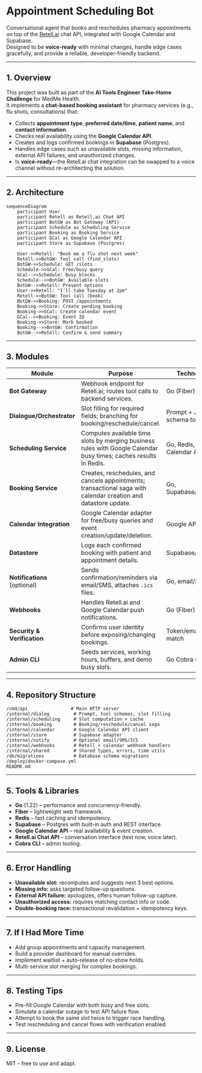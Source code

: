 # Appointment Scheduling Bot

Conversational agent that books and reschedules pharmacy appointments on top of the [Retell.ai](https://retell.ai) chat API, integrated with Google Calendar and Supabase.  
Designed to be **voice-ready** with minimal changes, handle edge cases gracefully, and provide a reliable, developer-friendly backend.

---

## 1. Overview

This project was built as part of the **AI Tools Engineer Take-Home Challenge** for MedMe Health.  
It implements a **chat-based booking assistant** for pharmacy services (e.g., flu shots, consultations) that:

- Collects **appointment type**, **preferred date/time**, **patient name**, and **contact information**.
- Checks real availability using the **Google Calendar API**.
- Creates and logs confirmed bookings in **Supabase** (Postgres).
- Handles edge cases such as unavailable slots, missing information, external API failures, and unauthorized changes.
- Is **voice-ready**—the Retell.ai chat integration can be swapped to a voice channel without re-architecting the solution.

---

## 2. Architecture

```mermaid
sequenceDiagram
    participant User
    participant Retell as Retell.ai Chat API
    participant BotGW as Bot Gateway (API)
    participant Schedule as Scheduling Service
    participant Booking as Booking Service
    participant GCal as Google Calendar API
    participant Store as Supabase (Postgres)

    User->>Retell: "Book me a flu shot next week"
    Retell->>BotGW: Tool call (find_slots)
    BotGW->>Schedule: GET /slots
    Schedule->>GCal: Free/busy query
    GCal-->>Schedule: Busy blocks
    Schedule-->>BotGW: Available slots
    BotGW-->>Retell: Present options
    User->>Retell: "I'll take Tuesday at 2pm"
    Retell->>BotGW: Tool call (book)
    BotGW->>Booking: POST /appointments
    Booking->>Store: Create pending booking
    Booking->>GCal: Create calendar event
    GCal-->>Booking: Event ID
    Booking->>Store: Mark booked
    Booking-->>BotGW: Confirmation
    BotGW-->>Retell: Confirm & send summary
```

---

## 3. Modules

| Module                  | Purpose | Technology |
|-------------------------|---------|------------|
| **Bot Gateway**         | Webhook endpoint for Retell.ai; routes tool calls to backend services. | Go (Fiber) |
| **Dialogue/Orchestrator** | Slot filling for required fields; branching for booking/reschedule/cancel. | Prompt + JSON schema tools |
| **Scheduling Service**  | Computes available time slots by merging business rules with Google Calendar busy times; caches results in Redis. | Go, Redis, Google Calendar API |
| **Booking Service**     | Creates, reschedules, and cancels appointments; transactional saga with calendar creation and datastore update. | Go, Supabase/Postgres |
| **Calendar Integration**| Google Calendar adapter for free/busy queries and event creation/update/deletion. | Google API Go SDK |
| **Datastore**           | Logs each confirmed booking with patient and appointment details. | Supabase/Postgres |
| **Notifications** (optional) | Sends confirmation/reminders via email/SMS, attaches `.ics` files. | Go, email/SMS API |
| **Webhooks**            | Handles Retell.ai and Google Calendar push notifications. | Go (Fiber) |
| **Security & Verification** | Confirms user identity before exposing/changing bookings. | Token/email/phone match |
| **Admin CLI**           | Seeds services, working hours, buffers, and demo busy slots. | Go Cobra CLI |

---

## 4. Repository Structure

```plaintext
/cmd/api                # Main HTTP server
/internal/dialog         # Prompt, tool schemas, slot filling
/internal/scheduling     # Slot computation + cache
/internal/booking        # Booking/reschedule/cancel saga
/internal/calendar       # Google Calendar API client
/internal/store          # Supabase adapter
/internal/notify         # Optional email/SMS/ICS
/internal/webhooks       # Retell + calendar webhook handlers
/internal/shared         # Shared types, errors, time utils
/db/migrations           # Database schema migrations
/deploy/docker-compose.yml
README.md
```

---

## 5. Tools & Libraries

- **Go** (1.22) – performance and concurrency-friendly.
- **Fiber** – lightweight web framework.
- **Redis** – fast caching and idempotency.
- **Supabase** – Postgres with built-in auth and REST interface.
- **Google Calendar API** – real availability & event creation.
- **Retell.ai Chat API** – conversation interface (text now, voice later).
- **Cobra CLI** – admin tooling.

---

## 6. Error Handling

- **Unavailable slot:** recomputes and suggests next 3 best options.
- **Missing info:** asks targeted follow-up questions.
- **External API failure:** apologizes, offers human follow-up capture.
- **Unauthorized access:** requires matching contact info or code.
- **Double-booking race:** transactional revalidation + idempotency keys.

---

## 7. If I Had More Time

- Add group appointments and capacity management.
- Build a provider dashboard for manual overrides.
- Implement waitlist + auto-release of no-show holds.
- Multi-service slot merging for complex bookings.

---

## 8. Testing Tips

- Pre-fill Google Calendar with both busy and free slots.
- Simulate a calendar outage to test API failure flow.
- Attempt to book the same slot twice to trigger race handling.
- Test rescheduling and cancel flows with verification enabled.

---

## 9. License

MIT – free to use and adapt.
